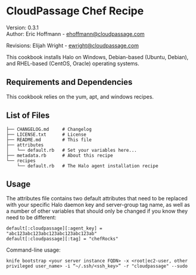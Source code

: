 # CloudPassage Chef Recipe

Version: 0.3.1  
Author: Eric Hoffmann - ehoffmann@cloudpassage.com

Revisions: Elijah Wright - ewright@cloudpassage.com


This cookbook installs Halo on Windows, Debian-based (Ubuntu, Debian), and RHEL-based (CentOS, Oracle) operating systems.


## Requirements and Dependencies

This cookbook relies on the yum, apt, and windows recipes.


## List of Files

    ├── CHANGELOG.md     # Changelog
    ├── LICENSE.txt      # License
    ├── README.md        # This file
    ├── attributes      
    │   └── default.rb   # Set your variables here...
    ├── metadata.rb      # About this recipe
    └── recipes         
        └── default.rb   # The Halo agent installation recipe


## Usage

The attributes file contains two default attributes that need to be replaced with your specific Halo daemon key and server-group tag name, as well as a number of other variables that should only be changed if you know they need to be different:

    default[:cloudpassage][:agent_key] = "abc123abc123abc123abc123abc123ab"
    default[:cloudpassage][:tag] = "chefRocks"

Command-line usage:

    knife bootstrap <your server instance FQDN> -x <root|ec2-user, other privileged user_name> -i “~/.ssh/<ssh_key>” -r "cloudpassage" --sudo
    
<!---
#CPTAGS:community-supported automation deployment
#TBICON:images/ruby_icon.png
--->

